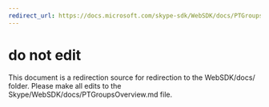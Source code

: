 ```yaml
---
redirect_url: https://docs.microsoft.com/skype-sdk/WebSDK/docs/PTGroupsOverview
---
```

# do not edit
This document is a redirection source for redirection to the WebSDK/docs/ folder. Please make all edits to the Skype/WebSDK/docs/PTGroupsOverview.md file.

